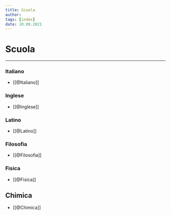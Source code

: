 ```yaml
---
title: Scuola 
author: 
tags: [index]
date: 10.09.2021
---
```

# Scuola
---
### Italiano
- [[@Italiano]]
### Inglese
- [[@Inglese]]
### Latino
- [[@Latino]]
### Filosofia
- [[@Filosofia]]
### Fisica
- [[@Fisica]]
## Chimica
- [[@Chimica]]